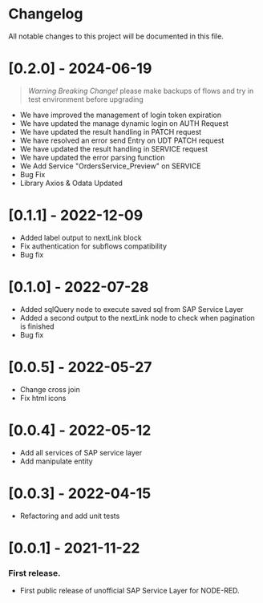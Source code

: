 # Changelog

All notable changes to this project will be documented in this file.

# [0.2.0] - 2024-06-19

> *Warning Breaking Change!* please make backups of flows and try in test environment before upgrading

- We have improved the management of login token expiration
- We have updated the manage dynamic login on AUTH Request
- We have updated the result handling in PATCH request
- We have resolved an error send Entry on UDT PATCH request
- We have updated the result handling in SERVICE request
- We have updated the error parsing function
- We Add Service "OrdersService_Preview" on SERVICE
- Bug Fix
- Library Axios & Odata Updated

# [0.1.1] - 2022-12-09

- Added label output to nextLink block
- Fix authentication for subflows compatibility
- Bug fix

# [0.1.0] - 2022-07-28

- Added sqlQuery node to execute saved sql from SAP Service Layer
- Added a second output to the nextLink node to check when pagination is finished
- Bug fix

# [0.0.5] - 2022-05-27

- Change cross join
- Fix html icons

# [0.0.4] - 2022-05-12

- Add all services of SAP service layer
- Add manipulate entity

# [0.0.3] - 2022-04-15

- Refactoring and add unit tests

# [0.0.1] - 2021-11-22

### First release.

- First public release of unofficial SAP Service Layer for NODE-RED.
